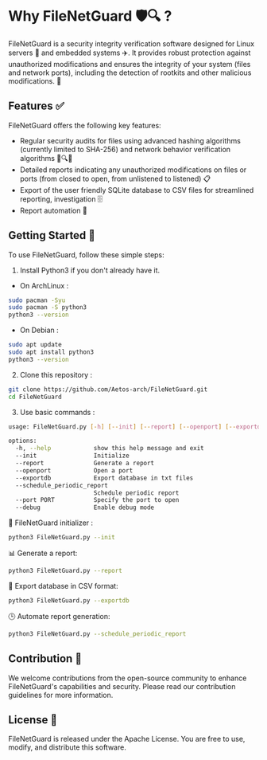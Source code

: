 # Why FileNetGuard 🛡🔍 ?

FileNetGuard is a security integrity verification software designed for Linux servers 🐧 and embedded systems ✈️. It provides robust protection against unauthorized modifications and ensures the integrity of your system (files and network ports), including the detection of rootkits and other malicious modifications. 🎩

## Features ✅

FileNetGuard offers the following key features:

- Regular security audits for files using advanced hashing algorithms (currently limited to SHA-256) and network behavior verification algorithms 🚪🔍✅
- Detailed reports indicating any unauthorized modifications on files or ports (from closed to open, from unlistened to listened) 📋
- Export of the user friendly SQLite database to CSV files for streamlined reporting, investigation 🗄️
- Report automation 🤖

## Getting Started 🚀

To use FileNetGuard, follow these simple steps:
1. Install Python3 if you don't already have it. 
- On ArchLinux : 
```bash
sudo pacman -Syu
sudo pacman -S python3
python3 --version
```
- On Debian : 
```bash
sudo apt update
sudo apt install python3
python3 --version
```
2. Clone this repository : 
```bash
git clone https://github.com/Aetos-arch/FileNetGuard.git
cd FileNetGuard
```

3. Use basic commands :
```bash
usage: FileNetGuard.py [-h] [--init] [--report] [--openport] [--exportdb] [--schedule_periodic_report] [--port PORT] [--debug]

options:
  -h, --help            show this help message and exit
  --init                Initialize
  --report              Generate a report
  --openport            Open a port
  --exportdb            Export database in txt files
  --schedule_periodic_report
                        Schedule periodic report
  --port PORT           Specify the port to open
  --debug               Enable debug mode

```

🚀 FileNetGuard initializer :

```bash
python3 FileNetGuard.py --init
```

📊 Generate a report:


```bash
python3 FileNetGuard.py --report
```
📂 Export database in CSV format:

```bash
python3 FileNetGuard.py --exportdb
```

🕒 Automate report generation:

```bash
python3 FileNetGuard.py --schedule_periodic_report
```
## Contribution 🤝

We welcome contributions from the open-source community to enhance FileNetGuard's capabilities and security. Please read our contribution guidelines for more information.

## License 📃

FileNetGuard is released under the Apache License. You are free to use, modify, and distribute this software.
